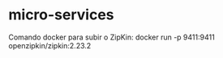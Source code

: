 # micro-services


Comando docker para subir o ZipKin: 
docker run -p 9411:9411 openzipkin/zipkin:2.23.2
